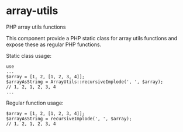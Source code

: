# array-utils
PHP array utils functions

This component provide a PHP static class for array utils functions and expose these as regular PHP functions.

Static class usage:
```
use
...
$array = [1, 2, [1, 2, 3, 4]];
$arrayAsString = ArrayUtils::recursiveImplode(', ', $array);
// 1, 2, 1, 2, 3, 4
...
```

Regular function usage:
```
$array = [1, 2, [1, 2, 3, 4]];
$arrayAsString = recursiveImplode(', ', $array);
// 1, 2, 1, 2, 3, 4
```
